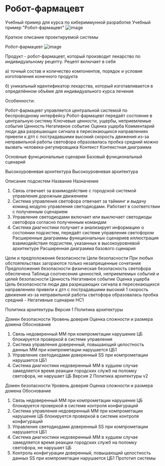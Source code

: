 # Робот-фармацевт
Учебный пример для курса по кибериммунной разработке
Учебный пример "Робот-фармацевт"
![image](https://github.com/SvPolyanskaya/CyberImmunity/assets/163770686/dba32d39-8329-461a-8010-7a76d741f667)


Краткое описание проектируемой системы

Робот-фармацевт
![image](https://github.com/SvPolyanskaya/CyberImmunity/assets/163770686/be1ae8e9-5c97-4155-b25b-92425a7fb39b)


Продукт - робот-фармацевт, который производит лекарство по индивидуальному рецепту.
Рецепт включает в себя

а) точный состав и количество компонентов, порядок и условия изготовления конечного продукта

б) уникальный идентификатор лекарства, который изготавливается в определённом объёме для индивидуального курса лечения


Особенности:

Робот-фармацевт управляется центральной системой по беспроводному интерфейсу
Робот-фармацевт передаёт состояние в центральную систему
Ключевые ценности, ущербы, неприемлемые события
Ценность	Негативное событие	Оценка ущерба	Комментарий
люди	два разрешающих сигнала в пересекающихся направлениях привели к дтп с пострадавшими	высокий	
скорость движения	из-за неправильной работы светофора образовалась пробка	средний	можно вызвать человека-регулировщика
Контекст
Контекстная диаграмма

Основные функциональные сценарии
Базовый функциональный сценарий

Высокоуровневая архитектура
Высокоуровневая архитектура

Описание подсистем
Название	Назначение
1. Связь	отвечает за взаимодействие с городской системой управления дорожным движением
2. Система управления светофора	отвечает за тайминг и выдачу команд модулю управления светодиодами. Работает в соответствии с полученным сценарием
3. Управление светодиодами	включает или выключает светодиоды светофора согласно полученным командам
4. Система диагностики	получает и анализирует информацию о состоянии подсистем, передаёт системе управления светофором
Расширенные диаграммы функциональных сценариев
иллюстрация взаимодействия подсистем, указанных в высокоуровневой архитектуре
Расширенная диаграмма базового сценария

Цели и предположения безопасности
Цели безопасности
При любых обстоятельствах загораются только незапрещенные сочетания
Предположения безопасности
физическая безопасность светофора обеспечена
Таблица соотнесения ценностей, неприемлемых событий и целей безопасности
Ценность	Негативное событие	Оценка ущерба	Цель безопасности
люди	два разрешающих сигнала в пересекающихся направлениях привели к дтп с пострадавшими	высокий	1
скорость движения	из-за неправильной работы светофора образовалась пробка	средний	-
Негативные сценарии
НС1

Политика архитектуры
Версия 1
Политика архитектуры

Домен безопасности	Уровень доверия	Оценка сложности и размера домена	Обоснование
1. Связь	недоверенный	MM	при компрометации нарушение ЦБ блокируется проверкой в системе управления
2. Система управления	доверенный, повышающий целостность данных	MM	при компрометации нарушается ЦБ1
3. Управление светодиодами	доверенный	SS	при компрометации нарушается ЦБ1
4. Система диагностики	недоверенный	MM	в худшем случае замедляется время реакции городских служб на поломку светофора, не нарушает ЦБ
Версия 2
Политика архитектуры v2

Домен безопасности	Уровень доверия	Оценка сложности и размера домена	Обоснование
1. Связь	недоверенный	MM	при компрометации нарушение ЦБ блокируется проверкой в системе контроля конфигураций
2. Система управления	недоверенный	MM	при компрометации нарушение ЦБ блокируется проверкой в системе контроля конфигураций
3. Управление светодиодами	доверенный	SS	при компрометации нарушается ЦБ1
4. Система диагностики	недоверенный	MM	в худшем случае замедляется время реакции городских служб на поломку светофора, не нарушает ЦБ
5. Контроль конфигурации	доверенный, повышающий целостность данных	SS	при компрометации нарушается ЦБ1
Прототип системы
